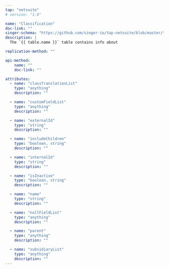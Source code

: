 ```yaml
---
tap: "netsuite"
# version: "1.0"

name: "Classification"
doc-link: ""
singer-schema: "https://github.com/singer-io/tap-netsuite/blob/master/tap_netsuite/schemas/Classification.json"
description: |
  The `{{ table.name }}` table contains info about 

replication-method: ""

api-method:
    name: ""
    doc-link: ""

attributes:
  - name: "classTranslationList"
    type: "anything"
    description: ""

  - name: "customFieldList"
    type: "anything"
    description: ""

  - name: "externalId"
    type: "string"
    description: ""

  - name: "includeChildren"
    type: "boolean, string"
    description: ""

  - name: "internalId"
    type: "string"
    description: ""

  - name: "isInactive"
    type: "boolean, string"
    description: ""

  - name: "name"
    type: "string"
    description: ""

  - name: "nullFieldList"
    type: "anything"
    description: ""

  - name: "parent"
    type: "anything"
    description: ""

  - name: "subsidiaryList"
    type: "anything"
    description: ""
---
```

